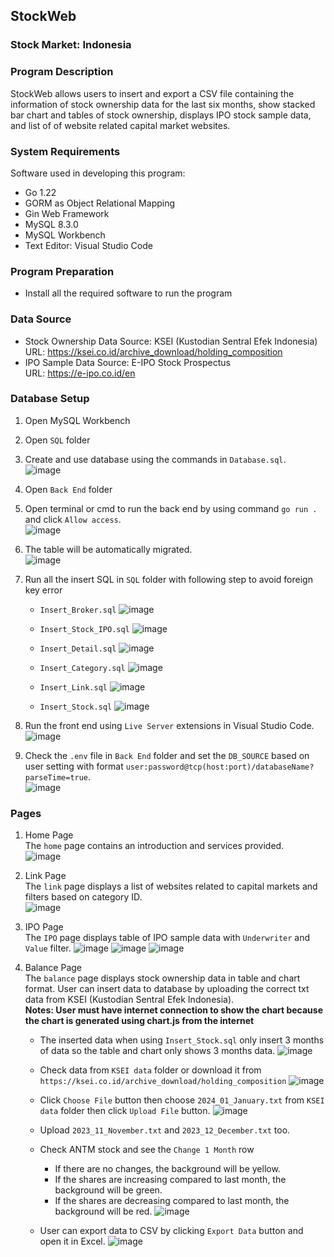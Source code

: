 ## StockWeb

### Stock Market: Indonesia

### Program Description
StockWeb allows users to insert and export a CSV file containing the information of stock ownership data for the last six months, show stacked bar chart and tables of stock ownership, displays IPO stock sample data, and list of of website related capital market websites.

### System Requirements
Software used in developing this program:
- Go 1.22
- GORM as Object Relational Mapping
- Gin Web Framework
- MySQL 8.3.0
- MySQL Workbench
- Text Editor: Visual Studio Code

### Program Preparation
- Install all the required software to run the program

### Data Source
- Stock Ownership Data
  Source: KSEI (Kustodian Sentral Efek Indonesia)<br>
  URL: https://ksei.co.id/archive_download/holding_composition
- IPO Sample Data
  Source: E-IPO Stock Prospectus<br>
  URL: https://e-ipo.co.id/en

### Database Setup
1. Open MySQL Workbench
2. Open `SQL` folder
3. Create and use database using the commands in `Database.sql`.<br>
   ![image](https://github.com/RichSvK/StockWeb/assets/87809864/ac478249-9e9f-428c-ba0b-c3adb8e090ec)

4. Open `Back End` folder
5. Open terminal or cmd to run the back end by using command `go run .` and click `Allow access`.<br>
   ![image](https://github.com/RichSvK/StockWeb/assets/87809864/98f1f44a-cdba-4d12-81af-1701deedf694)

6. The table will be automatically migrated. <br>
   ![image](https://github.com/RichSvK/StockWeb/assets/87809864/0eaa00cd-b7e9-4002-88c6-fd7f6a89d23e)

7. Run all the insert SQL in `SQL` folder with following step to avoid foreign key error
   - `Insert_Broker.sql`
     ![image](https://github.com/RichSvK/StockWeb/assets/87809864/767a2f03-9600-4a5a-baad-c26579678d10)

   - `Insert_Stock_IPO.sql`
     ![image](https://github.com/RichSvK/StockWeb/assets/87809864/bf42851b-5a96-4cbb-9d61-ddcd4dad7c1b)

   - `Insert_Detail.sql`
     ![image](https://github.com/RichSvK/StockWeb/assets/87809864/f49d8297-8113-4a24-b619-2c913081836e)

   - `Insert_Category.sql`
     ![image](https://github.com/RichSvK/StockWeb/assets/87809864/6f730210-8ec8-4c33-a63c-2015e1eed27d)

   - `Insert_Link.sql`
     ![image](https://github.com/RichSvK/StockWeb/assets/87809864/f00fd820-84ff-4da3-87b4-c8aa42072ff8)

   - `Insert_Stock.sql`
     ![image](https://github.com/RichSvK/StockWeb/assets/87809864/71a68c1c-8f06-4e2a-ae32-b5d7194cbdd4)

9. Run the front end using `Live Server` extensions in Visual Studio Code. <br>
   ![image](https://github.com/RichSvK/StockWeb/assets/87809864/cd6f4ca0-d782-4300-ae08-e572fe1fb8a7)

10. Check the `.env` file in `Back End` folder and set the `DB_SOURCE` based on user setting with format `user:password@tcp(host:port)/databaseName?parseTime=true`. <br>
    ![image](https://github.com/RichSvK/StockWeb/assets/87809864/ccf37763-b0f0-4fcb-8046-507530afcbc3)

### Pages
1. Home Page<br>
   The `home` page contains an introduction and services provided. <br>
   ![image](https://github.com/RichSvK/StockWeb/assets/87809864/6860c4d2-f7d4-4409-ba87-31d50a3593ca)

2. Link Page<br>
   The `link` page displays a list of websites related to capital markets and filters based on category ID. <br>
   ![image](https://github.com/RichSvK/StockWeb/assets/87809864/9bdf614f-463c-40be-a9f1-7b3c44979a85)

3. IPO Page<br>
   The `IPO` page displays table of IPO sample data with `Underwriter` and `Value` filter.
   ![image](https://github.com/RichSvK/StockWeb/assets/87809864/ff9daf5d-0c2a-4a00-8820-d5f728b9a5b0)
   ![image](https://github.com/RichSvK/StockWeb/assets/87809864/07d11e8d-1e40-4308-9a4f-6d8a6f646bae)
   ![image](https://github.com/RichSvK/StockWeb/assets/87809864/e9d15227-a7dc-4c96-ae72-debe7602cc16)

5. Balance Page<br>
   The `balance` page displays stock ownership data in table and chart format. User can insert data to database by uploading the correct txt data from KSEI (Kustodian Sentral Efek Indonesia).<br>
   **Notes: User must have internet connection to show the chart because the chart is generated using chart.js from the internet**
   - The inserted data when using `Insert_Stock.sql` only insert 3 months of data so the table and chart only shows 3 months data.
     ![image](https://github.com/RichSvK/StockWeb/assets/87809864/b991af2c-dd5a-4a81-8dbf-45ab795bac7d)

   - Check data from `KSEI data` folder or download it from `https://ksei.co.id/archive_download/holding_composition`
     ![image](https://github.com/RichSvK/StockWeb/assets/87809864/2f1c0f44-1377-4161-aed5-5bbc27e19987)

   - Click `Choose File` button then choose `2024_01_January.txt` from `KSEI data` folder then click `Upload File` button.
     ![image](https://github.com/RichSvK/StockWeb/assets/87809864/485b12aa-d831-4bb6-927e-b1cb6a644ca3)

   - Upload `2023_11_November.txt` and `2023_12_December.txt` too.
   - Check ANTM stock and see the `Change 1 Month` row
     * If there are no changes, the background will be yellow.
     * If the shares are increasing compared to last month, the background will be green.
     * If the shares are decreasing compared to last month, the background will be red.
       ![image](https://github.com/RichSvK/StockWeb/assets/87809864/23f17f09-7ee0-4e8f-9978-efbc38da6af3)
       
   - User can export data to CSV by clicking `Export Data` button and open it in Excel.
     ![image](https://github.com/RichSvK/StockWeb/assets/87809864/894f9183-4ae9-4695-8d18-504da3c4b6ee)
